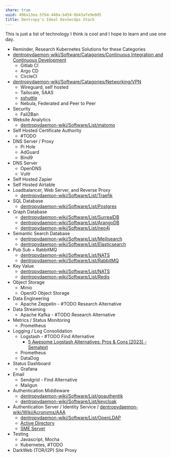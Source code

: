 ```yaml
---
share: true
uuid: 406a13ea-5f64-440a-b454-6b43afe9e0d5
title: Dentropy's Ideal DevSecOps Stack
---
```

This is just a list of technology I think is cool and I hope to learn and use one day.
* Reminder, Research Kubernetes Solutions for these Categories
* [dentropydaemon-wiki/Software/Catagories/Continuous Integration and Continuous Development](/undefined)
	* Gitlab CI
	* Argo CD
	* CircleCI
* [dentropydaemon-wiki/Software/Catagories/Networking/VPN](/undefined)
	* Wireguard, self hosted
	* Tailscale, SAAS
	* [sshuttle](/undefined)
	* Nebula, Federated and Peer to Peer
* Security
	* Fail2Ban
* Website Analytics
	* [dentropydaemon-wiki/Software/List/matomo](/undefined)
* Self Hosted Certificate Authority
	* #TODO
* DNS Server / Proxy
	* Pi Hole
	* AdGuard
	* Bind9
* DNS Server
	* OpenDNS
	* Vultr
* Self Hosted Zapier
* Self Hosted Airtable
* Loadbalancer, Web Server, and Reverse Proxy
	* [dentropydaemon-wiki/Software/List/Traefik](/undefined)
* SQL Database
	* [dentropydaemon-wiki/Software/List/Postgres](/undefined)
* Graph Database
	* [dentropydaemon-wiki/Software/List/SurrealDB](/undefined)
	* [dentropydaemon-wiki/Software/List/ArangoDB](/undefined)
	* [dentropydaemon-wiki/Software/List/neo4j](/undefined)
* Semantic Search Database
	* [dentropydaemon-wiki/Software/List/Meilisearch](/undefined)
	* [dentropydaemon-wiki/Software/List/Elasticsearch](/undefined)
* Pub Sub + RabbitMQ
	* [dentropydaemon-wiki/Software/List/NATS](/undefined)
	* [dentropydaemon-wiki/Software/List/RabbitMQ](/undefined)
* Key Value
	* [dentropydaemon-wiki/Software/List/NATS](/undefined)
	* [dentropydaemon-wiki/Software/List/Redis](/undefined)
* Object Storage
	* Minio
	* OpenIO Object Storage
* Data Engineering
	* Apache Zeppelin - #TODO Research Alternative
* Data Streaming
	* Apache Kafka - #TODO Research Alternative
* Metrics / Status Monitoring
	* Prometheus
* Logging / Log Consolidation
	* Logstash - #TODO Find Alternative
		* [5 Awesome Logstash Alternatives: Pros & Cons [2023] - Sematext](https://sematext.com/blog/logstash-alternatives/)
	* Prometheus
	* DataDog
* Status Dashboard
	* Grafana
* Email
	* Sendgrid - Find Alternative
	* Mailgun
* Authentication Middleware
	* [dentropydaemon-wiki/Software/List/goauthentik](/undefined)
	* [dentropydaemon-wiki/Software/List/keycloak](/undefined)
* Authentication Server / Identity Service / [dentropydaemon-wiki/Wiki/Acronyms/AAA](/undefined)
	* [dentropydaemon-wiki/Software/List/OpenLDAP](/undefined)
	* [Active Directory](/undefined)
	* [SME Server](https://wiki.koozali.org/Main_Page)
* Testing
	* Javascript, Mocha
	* Kubernetes, #TODO
* DarkWeb (TOR/I2P) Site Proxy